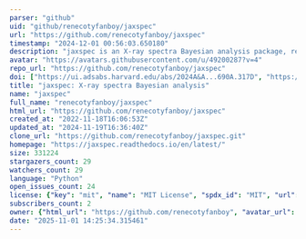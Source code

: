 ```yaml
---
parser: "github"
uid: "github/renecotyfanboy/jaxspec"
url: "https://github.com/renecotyfanboy/jaxspec"
timestamp: "2024-12-01 00:56:03.650180"
description: "jaxspec is an X-ray spectra Bayesian analysis package, relying on JAX to enable just in time compilation"
avatar: "https://avatars.githubusercontent.com/u/49200287?v=4"
repo_url: "https://github.com/renecotyfanboy/jaxspec"
doi: ["https://ui.adsabs.harvard.edu/abs/2024A&A...690A.317D", "https://ui.adsabs.harvard.edu/abs/2024ascl.soft11024D/abstract"]
title: "jaxspec: X-ray spectra Bayesian analysis"
name: "jaxspec"
full_name: "renecotyfanboy/jaxspec"
html_url: "https://github.com/renecotyfanboy/jaxspec"
created_at: "2022-11-18T16:06:53Z"
updated_at: "2024-11-19T16:36:40Z"
clone_url: "https://github.com/renecotyfanboy/jaxspec.git"
homepage: "https://jaxspec.readthedocs.io/en/latest/"
size: 331224
stargazers_count: 29
watchers_count: 29
language: "Python"
open_issues_count: 24
license: {"key": "mit", "name": "MIT License", "spdx_id": "MIT", "url": "https://api.github.com/licenses/mit", "node_id": "MDc6TGljZW5zZTEz"}
subscribers_count: 2
owner: {"html_url": "https://github.com/renecotyfanboy", "avatar_url": "https://avatars.githubusercontent.com/u/49200287?v=4", "login": "renecotyfanboy", "type": "User"}
date: "2025-11-01 14:25:34.315461"
---
```

